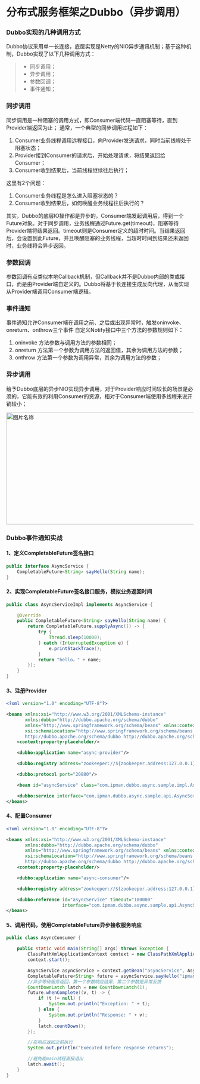 # 分布式服务框架之Dubbo（异步调用）

### Dubbo实现的几种调用方式
Dubbo协议采用单一长连接，底层实现是Netty的NIO异步通讯机制；基于这种机制，Dubbo实现了以下几种调用方式：
> - 同步调用；
> - 异步调用；
> - 参数回调；
> - 事件通知；

### 同步调用
同步调用是一种阻塞的调用方式，即Consumer端代码一直阻塞等待，直到Provider端返回为止；
通常，一个典型的同步调用过程如下：
1. Consumer业务线程调用远程接口，向Provider发送请求，同时当前线程处于阻塞状态；
2. Provider接到Consumer的请求后，开始处理请求，将结果返回给Consumer；
3. Consumer收到结果后，当前线程继续往后执行；

这里有2个问题：
1. Consumer业务线程是怎么进入阻塞状态的？
2. Consumer收到结果后，如何唤醒业务线程往后执行的？

其实，Dubbo的底层IO操作都是异步的。Consumer端发起调用后，得到一个Future对象。对于同步调用，业务线程通过Future.get(timeout)，阻塞等待Provider端将结果返回。timeout则是Consumer定义的超时时间。当结果返回后，会设置到此Future，并且唤醒阻塞的业务线程，当超时时间到结果还未返回时，业务线将会异步返回。

### 参数回调
参数回调有点类似本地Callback机制，但Callback并不是Dubbo内部的类或接口，而是由Provider端自定义的。Dubbo将基于长连接生成反向代理，从而实现从Provider端调用Consumer端逻辑。

### 事件通知
事件通知允许Consumer端在调用之前、之后或出现异常时，触发oninvoke、onreturn、onthrow三个事件
自定义Notify接口中三个方法的参数规则如下：
1. oninvoke 方法参数与调用方法的参数相同；
2. onreturn 方法第一个参数为调用方法的返回值，其余为调用方法的参数；
3. onthrow 方法第一个参数为调用异常，其余为调用方法的参数；

### 异步调用
给予Dubbo底层的异步NIO实现异步调用，对于Provider响应时间较长的场景是必须的，它能有效的利用Consumer的资源，相对于Consumer端使用多线程来说开销较小；

<img src="https://raw.githubusercontent.com/ipipman/JavaSpringBootSamples/master/ReadmeMaterial/dubbo/8251608611495_.pic_P.jpg" width = "620" height = "300" alt="图片名称" align=center />

### Dubbo事件通知实战
#### 1、定义CompletableFuture签名接口
```java
public interface AsyncService {
    CompletableFuture<String> sayHello(String name);
}
```

#### 2、实现CompletableFuture签名接口服务，模拟业务返回时间
```java
public class AsyncServiceImpl implements AsyncService {

    @Override
    public CompletableFuture<String> sayHello(String name) {
        return CompletableFuture.supplyAsync(() -> {
            try {
                Thread.sleep(10000);
            } catch (InterruptedException e) {
                e.printStackTrace();
            }
            return "hello，" + name;
        });
    }
}
```
#### 3、注册Provider
```xml
<?xml version="1.0" encoding="UTF-8"?>

<beans xmlns:xsi="http://www.w3.org/2001/XMLSchema-instance"
       xmlns:dubbo="http://dubbo.apache.org/schema/dubbo"
       xmlns="http://www.springframework.org/schema/beans" xmlns:context="http://www.springframework.org/schema/context"
       xsi:schemaLocation="http://www.springframework.org/schema/beans http://www.springframework.org/schema/beans/spring-beans-4.3.xsd
       http://dubbo.apache.org/schema/dubbo http://dubbo.apache.org/schema/dubbo/dubbo.xsd http://www.springframework.org/schema/context http://www.springframework.org/schema/context/spring-context.xsd">
    <context:property-placeholder/>

    <dubbo:application name="async-provider"/>

    <dubbo:registry address="zookeeper://${zookeeper.address:127.0.0.1}:2181"/>

    <dubbo:protocol port="20880"/>

    <bean id="asyncService" class="com.ipman.dubbo.async.sample.impl.AsyncServiceImpl"/>

    <dubbo:service interface="com.ipman.dubbo.async.sample.api.AsyncService" ref="asyncService" async="true"/>
</beans>
```

#### 4、配置Consumer
```xml
<?xml version="1.0" encoding="UTF-8"?>

<beans xmlns:xsi="http://www.w3.org/2001/XMLSchema-instance"
       xmlns:dubbo="http://dubbo.apache.org/schema/dubbo"
       xmlns="http://www.springframework.org/schema/beans" xmlns:context="http://www.springframework.org/schema/context"
       xsi:schemaLocation="http://www.springframework.org/schema/beans http://www.springframework.org/schema/beans/spring-beans-4.3.xsd
       http://dubbo.apache.org/schema/dubbo http://dubbo.apache.org/schema/dubbo/dubbo.xsd http://www.springframework.org/schema/context http://www.springframework.org/schema/context/spring-context.xsd">
    <context:property-placeholder/>

    <dubbo:application name="async-consumer"/>

    <dubbo:registry address="zookeeper://${zookeeper.address:127.0.0.1}:2181"/>

    <dubbo:reference id="asyncService" timeout="100000"
                     interface="com.ipman.dubbo.async.sample.api.AsyncService"  async="true"/>
</beans>
```

#### 5、调用代码，使用CompletableFuture异步接收服务响应
```java
public class AsyncConsumer {

    public static void main(String[] args) throws Exception {
        ClassPathXmlApplicationContext context = new ClassPathXmlApplicationContext("spring/async-consumer.xml");
        context.start();

        AsyncService asyncService = context.getBean("asyncService", AsyncService.class);
        CompletableFuture<String> future = asyncService.sayHello("ipman");
        //异步等待服务返回，第一个参数响应结果，第二个参数是异常反馈
        CountDownLatch latch = new CountDownLatch(1);
        future.whenComplete((v, t) -> {
            if (t != null) {
                System.out.println("Exception: " + t);
            } else {
                System.out.println("Response: " + v);
            }
            latch.countDown();
        });

        //在响应返回之前执行
        System.out.println("Executed before response returns");

        //避免能main线程直接退出
        latch.await();
    }
}
```
